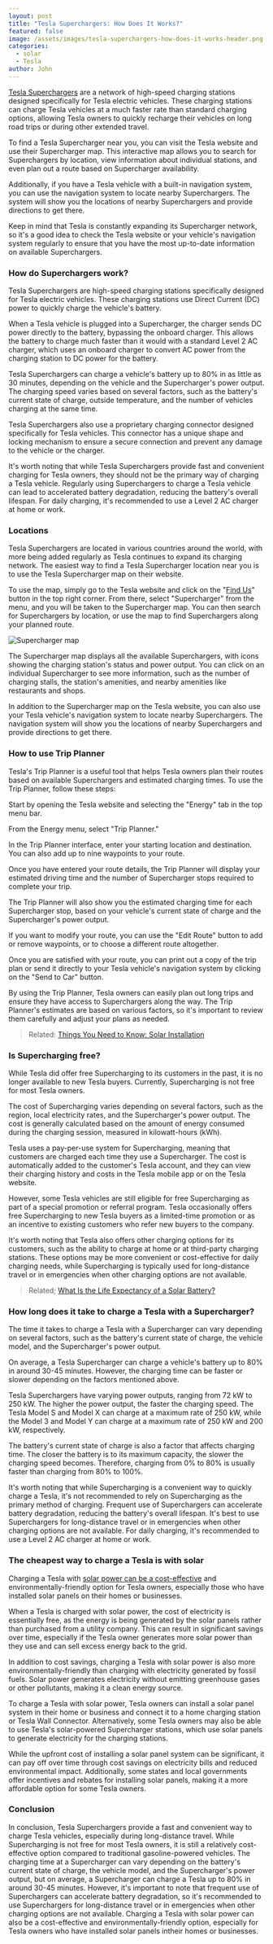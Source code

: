 ```yaml
---
layout: post
title: "Tesla Superchargers: How Does It Works?"
featured: false
image: /assets/images/tesla-superchargers-how-does-it-works-header.png
categories:
  - solar
  - Tesla
author: John
---
```


[Tesla Superchargers](https://www.tesla.com/supercharger) are a network of high-speed charging stations designed specifically for Tesla electric vehicles. These charging stations can charge Tesla vehicles at a much faster rate than standard charging options, allowing Tesla owners to quickly recharge their vehicles on long road trips or during other extended travel.

To find a Tesla Supercharger near you, you can visit the Tesla website and use their Supercharger map. This interactive map allows you to search for Superchargers by location, view information about individual stations, and even plan out a route based on Supercharger availability.

Additionally, if you have a Tesla vehicle with a built-in navigation system, you can use the navigation system to locate nearby Superchargers. The system will show you the locations of nearby Superchargers and provide directions to get there.

Keep in mind that Tesla is constantly expanding its Supercharger network, so it's a good idea to check the Tesla website or your vehicle's navigation system regularly to ensure that you have the most up-to-date information on available Superchargers.

### How do Superchargers work?

Tesla Superchargers are high-speed charging stations specifically designed for Tesla electric vehicles. These charging stations use Direct Current (DC) power to quickly charge the vehicle's battery.

When a Tesla vehicle is plugged into a Supercharger, the charger sends DC power directly to the battery, bypassing the onboard charger. This allows the battery to charge much faster than it would with a standard Level 2 AC charger, which uses an onboard charger to convert AC power from the charging station to DC power for the battery.

Tesla Superchargers can charge a vehicle's battery up to 80% in as little as 30 minutes, depending on the vehicle and the Supercharger's power output. The charging speed varies based on several factors, such as the battery's current state of charge, outside temperature, and the number of vehicles charging at the same time.

Tesla Superchargers also use a proprietary charging connector designed specifically for Tesla vehicles. This connector has a unique shape and locking mechanism to ensure a secure connection and prevent any damage to the vehicle or the charger.

It's worth noting that while Tesla Superchargers provide fast and convenient charging for Tesla owners, they should not be the primary way of charging a Tesla vehicle. Regularly using Superchargers to charge a Tesla vehicle can lead to accelerated battery degradation, reducing the battery's overall lifespan. For daily charging, it's recommended to use a Level 2 AC charger at home or work.

### Locations

Tesla Superchargers are located in various countries around the world, with more being added regularly as Tesla continues to expand its charging network. The easiest way to find a Tesla Supercharger location near you is to use the Tesla Supercharger map on their website.

To use the map, simply go to the Tesla website and click on the "[Find Us](https://www.tesla.com/en_eu/findus?v=2&bounds=50.59576540423062%2C-65.51660275%2C27.486795548629846%2C-133.01660275&zoom=5&filters=store%2Cservice%2Csupercharger%2Cdestination%20charger%2Cbodyshop%2Cparty)" button in the top right corner. From there, select "Supercharger" from the menu, and you will be taken to the Supercharger map. You can then search for Superchargers by location, or use the map to find Superchargers along your planned route.

![Supercharger map](/assets/images/superchargers-usa.webp "Supercharger map")

The Supercharger map displays all the available Superchargers, with icons showing the charging station's status and power output. You can click on an individual Supercharger to see more information, such as the number of charging stalls, the station's amenities, and nearby amenities like restaurants and shops.

In addition to the Supercharger map on the Tesla website, you can also use your Tesla vehicle's navigation system to locate nearby Superchargers. The navigation system will show you the locations of nearby Superchargers and provide directions to get there.

### How to use Trip Planner

Tesla's Trip Planner is a useful tool that helps Tesla owners plan their routes based on available Superchargers and estimated charging times. To use the Trip Planner, follow these steps:

Start by opening the Tesla website and selecting the "Energy" tab in the top menu bar.

From the Energy menu, select "Trip Planner."

In the Trip Planner interface, enter your starting location and destination. You can also add up to nine waypoints to your route.

Once you have entered your route details, the Trip Planner will display your estimated driving time and the number of Supercharger stops required to complete your trip.

The Trip Planner will also show you the estimated charging time for each Supercharger stop, based on your vehicle's current state of charge and the Supercharger's power output.

If you want to modify your route, you can use the "Edit Route" button to add or remove waypoints, or to choose a different route altogether.

Once you are satisfied with your route, you can print out a copy of the trip plan or send it directly to your Tesla vehicle's navigation system by clicking on the "Send to Car" button.

By using the Trip Planner, Tesla owners can easily plan out long trips and ensure they have access to Superchargers along the way. The Trip Planner's estimates are based on various factors, so it's important to review them carefully and adjust your plans as needed.

> Related: [Things You Need to Know: Solar Installation](/thing-you-need-to-know-solar-installation/)

### Is Supercharging free?

While Tesla did offer free Supercharging to its customers in the past, it is no longer available to new Tesla buyers. Currently, Supercharging is not free for most Tesla owners.

The cost of Supercharging varies depending on several factors, such as the region, local electricity rates, and the Supercharger's power output. The cost is generally calculated based on the amount of energy consumed during the charging session, measured in kilowatt-hours (kWh).

Tesla uses a pay-per-use system for Supercharging, meaning that customers are charged each time they use a Supercharger. The cost is automatically added to the customer's Tesla account, and they can view their charging history and costs in the Tesla mobile app or on the Tesla website.

However, some Tesla vehicles are still eligible for free Supercharging as part of a special promotion or referral program. Tesla occasionally offers free Supercharging to new Tesla buyers as a limited-time promotion or as an incentive to existing customers who refer new buyers to the company.

It's worth noting that Tesla also offers other charging options for its customers, such as the ability to charge at home or at third-party charging stations. These options may be more convenient or cost-effective for daily charging needs, while Supercharging is typically used for long-distance travel or in emergencies when other charging options are not available.

> Related; [What Is the Life Expectancy of a Solar Battery?](/what-is-the-life-expectancy-of-a-solar-battery/)

### How long does it take to charge a Tesla with a Supercharger?

The time it takes to charge a Tesla with a Supercharger can vary depending on several factors, such as the battery's current state of charge, the vehicle model, and the Supercharger's power output.

On average, a Tesla Supercharger can charge a vehicle's battery up to 80% in around 30-45 minutes. However, the charging time can be faster or slower depending on the factors mentioned above.

Tesla Superchargers have varying power outputs, ranging from 72 kW to 250 kW. The higher the power output, the faster the charging speed. The Tesla Model S and Model X can charge at a maximum rate of 250 kW, while the Model 3 and Model Y can charge at a maximum rate of 250 kW and 200 kW, respectively.

The battery's current state of charge is also a factor that affects charging time. The closer the battery is to its maximum capacity, the slower the charging speed becomes. Therefore, charging from 0% to 80% is usually faster than charging from 80% to 100%.

It's worth noting that while Supercharging is a convenient way to quickly charge a Tesla, it's not recommended to rely on Supercharging as the primary method of charging. Frequent use of Superchargers can accelerate battery degradation, reducing the battery's overall lifespan. It's best to use Superchargers for long-distance travel or in emergencies when other charging options are not available. For daily charging, it's recommended to use a Level 2 AC charger at home or work.

### The cheapest way to charge a Tesla is with solar

Charging a Tesla with [solar power can be a cost-effective](/are-solar-panels-a-good-investment-for-you/) and environmentally-friendly option for Tesla owners, especially those who have installed solar panels on their homes or businesses.

When a Tesla is charged with solar power, the cost of electricity is essentially free, as the energy is being generated by the solar panels rather than purchased from a utility company. This can result in significant savings over time, especially if the Tesla owner generates more solar power than they use and can sell excess energy back to the grid.

In addition to cost savings, charging a Tesla with solar power is also more environmentally-friendly than charging with electricity generated by fossil fuels. Solar power generates electricity without emitting greenhouse gases or other pollutants, making it a clean energy source.

To charge a Tesla with solar power, Tesla owners can install a solar panel system in their home or business and connect it to a home charging station or Tesla Wall Connector. Alternatively, some Tesla owners may also be able to use Tesla's solar-powered Supercharger stations, which use solar panels to generate electricity for the charging stations.

While the upfront cost of installing a solar panel system can be significant, it can pay off over time through cost savings on electricity bills and reduced environmental impact. Additionally, some states and local governments offer incentives and rebates for installing solar panels, making it a more affordable option for some Tesla owners.

### Conclusion

In conclusion, Tesla Superchargers provide a fast and convenient way to charge Tesla vehicles, especially during long-distance travel. While Supercharging is not free for most Tesla owners, it is still a relatively cost-effective option compared to traditional gasoline-powered vehicles. The charging time at a Supercharger can vary depending on the battery's current state of charge, the vehicle model, and the Supercharger's power output, but on average, a Supercharger can charge a Tesla up to 80% in around 30-45 minutes. However, it's important to note that frequent use of Superchargers can accelerate battery degradation, so it's recommended to use Superchargers for long-distance travel or in emergencies when other charging options are not available. Charging a Tesla with solar power can also be a cost-effective and environmentally-friendly option, especially for Tesla owners who have installed solar panels intheir homes or businesses.
